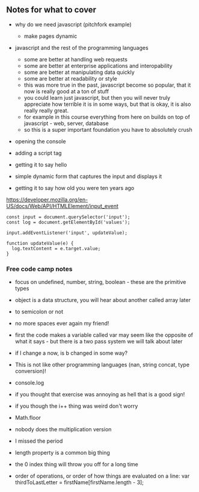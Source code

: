 ## Notes for what to cover

- why do we need javascript (pitchfork example)
    - make pages dynamic
- javascript and the rest of the programming languages
    - some are better at handling web requests
    - some are better at enterprise applications and interopability
    - some are better at manipulating data quickly
    - some are better at readability or style
    - this was more true in the past, javascript become so popular, that it now is really good at a ton of stuff
    - you could learn just javascript, but then you will never truly appreciate how terrible it is in some ways, but that is okay, it is also really really great.
    - for example in this course everything from here on builds on top of javascript - web, server, database 
    - so this is a super important foundation you have to absolutely crush

- opening the console
- adding a script tag
- getting it to say hello
- simple dynamic form that captures the input and displays it
- getting it to say how old you were ten years ago

https://developer.mozilla.org/en-US/docs/Web/API/HTMLElement/input_event
```
const input = document.querySelector('input');
const log = document.getElementById('values');

input.addEventListener('input', updateValue);

function updateValue(e) {
  log.textContent = e.target.value;
}
```

### Free code camp notes

- focus on undefined, number, string, boolean - these are the primitive types

- object is a data structure, you will hear about another called array later

- to semicolon or not

- no more spaces ever again my friend!

- first the code makes a variable called var may seem like the opposite of what it says - but there is a two pass system we will talk about later

- if I change a now, is b changed in some way?

- This is not like other programming languages (nan, string concat, type conversion)!

- console.log

- if you thought that exercise was annoying as hell that is a good sign!

- if you though the i++ thing was weird don't worry

- Math.floor

- nobody does the multiplication version

- I missed the period

- length property is a common big thing

- the 0 index thing will throw you off for a long time

- order of operations, or order of how things are evaluated on a line: var thirdToLastLetter = firstName[firstName.length - 3];